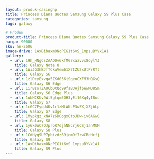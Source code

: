 ```yaml
---
layout: produk-casinghp
title: Princess Diana Quotes Samsung Galaxy S9 Plus Case
categories: samsung
tags: galaxy

# Produk
product-title: Princess Diana Quotes Samsung Galaxy S9 Plus Case
harga: 90000
sku: hn-2606
image-drive: 1AxDibaxm0NcPIG1t6vS_1mpsuBYVx1A1
gallery:
  - url: 19h_HNgCsZAAO0v6kfMG7xazvvx8oylYJ
    title: Galaxy Note 8
  - url: 1WiJG3hBJfTCkuVem61X7IZU2xUtPrRTt
    title: Galaxy S6
  - url: 1zlDcyExvqa5ZKd056jSgeuCXFM3HQGsQ
    title: Galaxy S6 Edge
  - url: 1irBsoTZAUCbDXQq99fsB3AjfpewMU8Sm
    title: Galaxy S6 Edge Plus
  - url: 1ubHCKUv9Wt5gtqm5OH3yEi16Xq4yI8oc
    title: Galaxy S7
  - url: 1cGC7FyqU4Uv1r1zMtWKLP3wZXjXZjbLp
    title: Galaxy S7 Edge
  - url: 1Mypkgz_xNA7z6DOogxCtoJDw-iv6AGw8
    title: Galaxy S8
  - url: 1y6k0uC7OJproR7djhNNcrj6CSj1anMUM
    title: Galaxy S8 Plus
  - url: 1CdHyg9UP7pbizdz69jem9fIrwCBeHcfj
    title: Galaxy S9
  - url: 1AxDibaxm0NcPIG1t6vS_1mpsuBYVx1A1
    title: Galaxy S9 Plus
---
```

